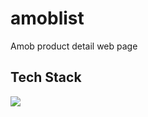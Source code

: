 # amoblist
Amob product detail web page 

## Tech Stack

<img src="https://w7.pngwing.com/pngs/581/330/png-transparent-logo-cascading-style-sheets-html5-css3-prags-html5-und-css3-der-meisterkurs-html5-css3-javascript-design-text-trademark-logo.png" style="float: left; margin-right: 10px;"/>
